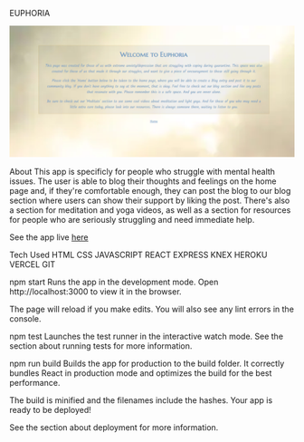 EUPHORIA


![home page](https://raw.githubusercontent.com/Tamara570/Euphoria-client/master/src/images/Screenshot%20(52).png)


About
This app is specificly for people who struggle with mental health issues. The user is able to blog their thoughts and feelings on the home page and, if they're comfortable enough, they can post the blog to our blog section where users can show their support by liking the post. There's also a section for meditation and yoga videos, as well as a section for resources for people who are seriously struggling and need immediate help.

See the app live <a href="https://euphoria-client.vercel.app/">here</a>

Tech Used
HTML
CSS
JAVASCRIPT
REACT
EXPRESS
KNEX
HEROKU
VERCEL
GIT


npm start
Runs the app in the development mode.
Open http://localhost:3000 to view it in the browser.

The page will reload if you make edits.
You will also see any lint errors in the console.

npm test
Launches the test runner in the interactive watch mode.
See the section about running tests for more information.

npm run build
Builds the app for production to the build folder.
It correctly bundles React in production mode and optimizes the build for the best performance.

The build is minified and the filenames include the hashes.
Your app is ready to be deployed!

See the section about deployment for more information.